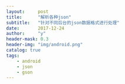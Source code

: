 ```yaml
---
layout:     post
title:      "解析各种json"
subtitle:   "针对不同后台的json数据格式进行处理"
date:       2017-12-24
author:     "y"
header-mask: 0.3
header-img: "img/android.png"
catalog: true
tags:
    - android
    - json
    - gson
---
```




